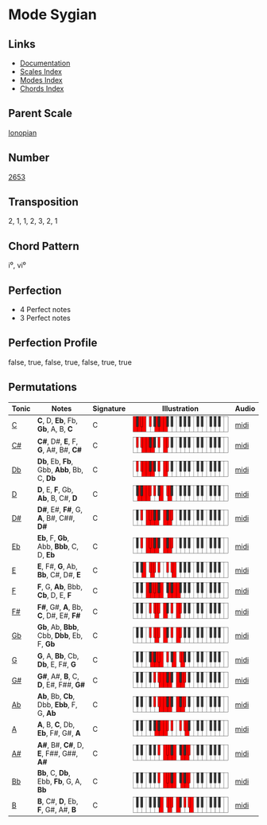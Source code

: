 # Mode Sygian

## Links

- [Documentation](README.md)
- [Scales Index](Scales.md)
- [Modes Index](Modes.md)
- [Chords Index](Chords.md)

## Parent Scale

[Ionopian](ScaleIonopian.md)

## Number

[2653](https://ianring.com/musictheory/scales/2653)

## Transposition

2, 1, 1, 2, 3, 2, 1

## Chord Pattern

i⁰, vi⁰

## Perfection

- 4 Perfect notes
- 3 Perfect notes

## Perfection Profile

false, true, false, true, false, true, true

## Permutations

| Tonic | Notes | Signature | Illustration | Audio |
|-------|-------|-----------|--------------|-------|
| [C](ModeCNaturalSygian.md) | **C**, D, **Eb**, Fb, **Gb**, A, B, **C** | C | ![CNaturalSygian](ModeCNaturalSygian.png) | [midi](https://github.com/edipermadi/music/blob/main/docs/ModeCNaturalSygian.mid?raw=true) |
| [C#](ModeCSharpSygian.md) | **C#**, D#, **E**, F, **G**, A#, B#, **C#** | C | ![CSharpSygian](ModeCSharpSygian.png) | [midi](https://github.com/edipermadi/music/blob/main/docs/ModeCSharpSygian.mid?raw=true) |
| [Db](ModeDFlatSygian.md) | **Db**, Eb, **Fb**, Gbb, **Abb**, Bb, C, **Db** | C | ![DFlatSygian](ModeDFlatSygian.png) | [midi](https://github.com/edipermadi/music/blob/main/docs/ModeDFlatSygian.mid?raw=true) |
| [D](ModeDNaturalSygian.md) | **D**, E, **F**, Gb, **Ab**, B, C#, **D** | C | ![DNaturalSygian](ModeDNaturalSygian.png) | [midi](https://github.com/edipermadi/music/blob/main/docs/ModeDNaturalSygian.mid?raw=true) |
| [D#](ModeDSharpSygian.md) | **D#**, E#, **F#**, G, **A**, B#, C##, **D#** | C | ![DSharpSygian](ModeDSharpSygian.png) | [midi](https://github.com/edipermadi/music/blob/main/docs/ModeDSharpSygian.mid?raw=true) |
| [Eb](ModeEFlatSygian.md) | **Eb**, F, **Gb**, Abb, **Bbb**, C, D, **Eb** | C | ![EFlatSygian](ModeEFlatSygian.png) | [midi](https://github.com/edipermadi/music/blob/main/docs/ModeEFlatSygian.mid?raw=true) |
| [E](ModeENaturalSygian.md) | **E**, F#, **G**, Ab, **Bb**, C#, D#, **E** | C | ![ENaturalSygian](ModeENaturalSygian.png) | [midi](https://github.com/edipermadi/music/blob/main/docs/ModeENaturalSygian.mid?raw=true) |
| [F](ModeFNaturalSygian.md) | **F**, G, **Ab**, Bbb, **Cb**, D, E, **F** | C | ![FNaturalSygian](ModeFNaturalSygian.png) | [midi](https://github.com/edipermadi/music/blob/main/docs/ModeFNaturalSygian.mid?raw=true) |
| [F#](ModeFSharpSygian.md) | **F#**, G#, **A**, Bb, **C**, D#, E#, **F#** | C | ![FSharpSygian](ModeFSharpSygian.png) | [midi](https://github.com/edipermadi/music/blob/main/docs/ModeFSharpSygian.mid?raw=true) |
| [Gb](ModeGFlatSygian.md) | **Gb**, Ab, **Bbb**, Cbb, **Dbb**, Eb, F, **Gb** | C | ![GFlatSygian](ModeGFlatSygian.png) | [midi](https://github.com/edipermadi/music/blob/main/docs/ModeGFlatSygian.mid?raw=true) |
| [G](ModeGNaturalSygian.md) | **G**, A, **Bb**, Cb, **Db**, E, F#, **G** | C | ![GNaturalSygian](ModeGNaturalSygian.png) | [midi](https://github.com/edipermadi/music/blob/main/docs/ModeGNaturalSygian.mid?raw=true) |
| [G#](ModeGSharpSygian.md) | **G#**, A#, **B**, C, **D**, E#, F##, **G#** | C | ![GSharpSygian](ModeGSharpSygian.png) | [midi](https://github.com/edipermadi/music/blob/main/docs/ModeGSharpSygian.mid?raw=true) |
| [Ab](ModeAFlatSygian.md) | **Ab**, Bb, **Cb**, Dbb, **Ebb**, F, G, **Ab** | C | ![AFlatSygian](ModeAFlatSygian.png) | [midi](https://github.com/edipermadi/music/blob/main/docs/ModeAFlatSygian.mid?raw=true) |
| [A](ModeANaturalSygian.md) | **A**, B, **C**, Db, **Eb**, F#, G#, **A** | C | ![ANaturalSygian](ModeANaturalSygian.png) | [midi](https://github.com/edipermadi/music/blob/main/docs/ModeANaturalSygian.mid?raw=true) |
| [A#](ModeASharpSygian.md) | **A#**, B#, **C#**, D, **E**, F##, G##, **A#** | C | ![ASharpSygian](ModeASharpSygian.png) | [midi](https://github.com/edipermadi/music/blob/main/docs/ModeASharpSygian.mid?raw=true) |
| [Bb](ModeBFlatSygian.md) | **Bb**, C, **Db**, Ebb, **Fb**, G, A, **Bb** | C | ![BFlatSygian](ModeBFlatSygian.png) | [midi](https://github.com/edipermadi/music/blob/main/docs/ModeBFlatSygian.mid?raw=true) |
| [B](ModeBNaturalSygian.md) | **B**, C#, **D**, Eb, **F**, G#, A#, **B** | C | ![BNaturalSygian](ModeBNaturalSygian.png) | [midi](https://github.com/edipermadi/music/blob/main/docs/ModeBNaturalSygian.mid?raw=true) |
